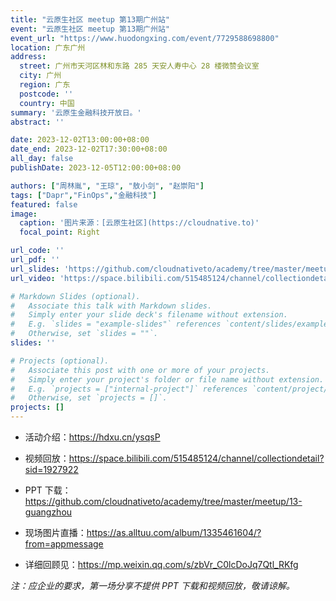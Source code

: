 ```yaml
---
title: "云原生社区 meetup 第13期广州站"
event: "云原生社区 meetup 第13期广州站"
event_url: "https://www.huodongxing.com/event/7729588698800"
location: 广东广州
address:
  street: 广州市天河区林和东路 285 天安人寿中心 28 楼微赞会议室
  city: 广州
  region: 广东
  postcode: ''
  country: 中国
summary: '云原生金融科技开放日。'
abstract: ''

date: 2023-12-02T13:00:00+08:00
date_end: 2023-12-02T17:30:00+08:00
all_day: false
publishDate: 2023-12-05T12:00:00+08:00

authors: ["周林胤", "王琼", "敖小剑", "赵崇阳"]
tags: ["Dapr","FinOps","金融科技"]
featured: false
image:
  caption: '图片来源：[云原生社区](https://cloudnative.to)'
  focal_point: Right

url_code: ''
url_pdf: ''
url_slides: 'https://github.com/cloudnativeto/academy/tree/master/meetup/13-guangzhou'
url_video: 'https://space.bilibili.com/515485124/channel/collectiondetail?sid=1927922'

# Markdown Slides (optional).
#   Associate this talk with Markdown slides.
#   Simply enter your slide deck's filename without extension.
#   E.g. `slides = "example-slides"` references `content/slides/example-slides.md`.
#   Otherwise, set `slides = ""`.
slides: ''

# Projects (optional).
#   Associate this post with one or more of your projects.
#   Simply enter your project's folder or file name without extension.
#   E.g. `projects = ["internal-project"]` references `content/project/deep-learning/index.md`.
#   Otherwise, set `projects = []`.
projects: []
---
```


- 活动介绍：<https://hdxu.cn/ysqsP>

- 视频回放：<https://space.bilibili.com/515485124/channel/collectiondetail?sid=1927922>

- PPT 下载：<https://github.com/cloudnativeto/academy/tree/master/meetup/13-guangzhou>

- 现场图片直播：<https://as.alltuu.com/album/1335461604/?from=appmessage>
- 详细回顾见：<https://mp.weixin.qq.com/s/zbVr_C0lcDoJq7Qtl_RKfg>

*注：应企业的要求，第一场分享不提供 PPT 下载和视频回放，敬请谅解。*
